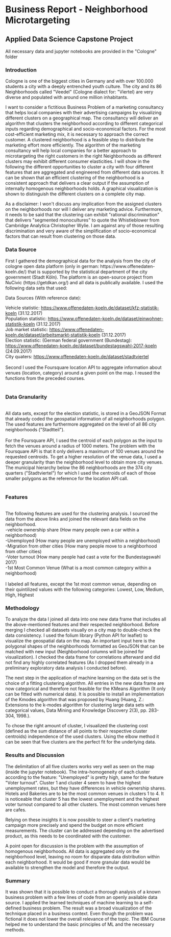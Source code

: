 # Business Report - Neighborhood Microtargeting

## Applied Data Science Capstone Project

<p>All necessary data and jupyter notebooks are provided in the "Cologne" folder </p>

### Introduction

<p>Cologne is one of the biggest cities in Germany and with over 100.000 students a city with a deeply entrenched youth culture. The city and its 86 Neighborhoods called "Veedel" (Cologne dialect for: "Viertel) are very diverse and populated with around one million inhabitants. </p>

<p>I want to consider a fictitious Business Problem of a marketing consultancy that helps local companies with their advertising campaigns by visualizing different clusters on a geographical map. The consultancy will deliver an algorithm that clusters the neighborhood according to different categorical inputs regarding demographical and socio-economical factors. For the most cost-efficient marketing mix, it is necessary to approach the correct customer. A clustered neighborhood is a feasible step to distribute the marketing effort more efficiently. The algorithm of the marketing consultancy will help local companies for a better approach to microtargeting the right customers in the right Neighborhoods as different clusters may exhibit different consumer elasticities. I will show in the following the different opportunities to cluster a city with four different features that are aggregated and engineered from different data sources. It can be shown that an efficient clustering of the neighborhood is a consistent approach that delivers a clear output if the assumption of internally homogenous neighborhoods holds. A graphical visualization is shown to distinguish the different clusters on a complete city map.
</p>
<p>As a disclaimer: I won't discuss any implication from the assigned clusters on the neighborhoods nor will I deliver any marketing advice. Furthermore, it needs to be said that the clustering can exhibit "rational discrimination" that delivers "segmented monocultures" to quote the Whistleblower from Cambridge Analytica Christopher Wylie. I am against any of those resulting discrimination and very aware of the simplification of socio-economical factors that can result from clustering on those data.
</p>

### Data Source

<p>First I gathered the demographical data for the analysis from the city of cologne open data platform  (only in german: https://www.offenedaten-koeln.de/) that is supported by the statistical department of the city government (Stadt Köln). The platform is an open-source project from NuCivic (https://getdkan.org/) and all data is publically available. I used the following data sets that used:
</p>
<p>Data Sources (With reference date): </p>

Vehicle statistic: https://www.offenedaten-koeln.de/dataset/kfz-statistik-koeln (31.12.2017) <br/>
Population statistic: https://www.offenedaten-koeln.de/dataset/einwohner-statistik-koeln (31.12.2017) <br/>
Job market statistic: https://www.offenedaten-koeln.de/dataset/arbeitsmarkt-statistik-koeln (31.12.2017) <br/>
Election statistic: (German federal government (Bundestag): https://www.offenedaten-koeln.de/dataset/bundestagswahl-2017-koeln (24.09.2017) <br/>
City quaters: https://www.offenedaten-koeln.de/dataset/stadtviertel <br/>
<br/>
Second I used the Foursquare location API to aggregate information about venues (location, category) around a given point on the map. I reused the functions from the preceded courses.<br/>
<br/>
### Data Granularity
<br/>
All data sets, except for the election statistic, is stored in a GeoJSON Format that already coded the geospatial information of all neighborhoods polygon. The used features are furthermore aggregated on the level of all 86 city neighborhoods ("Stadtteil").<br/>
<br/>
For the Foursquare API, I used the centroid of each polygon as the input to fetch the venues around a radius of 1000 meters. The problem with the Foursquare API is that it only delivers a maximum of 100 venues around the requested centroids. To get a higher resolution of the venue data, I used a deeper granularity than the neighborhood level to obtain more city venues. The municipal hierarchy below the 86 neighborhoods are the 374 city quarters ("Stadtviertel") for which I used the centroids of each of those smaller polygons as the reference for the location API call.<br/>
<br/>

### Features

<br/>
The following features are used for the clustering analysis. I sourced the data from the above links and joined the relevant data fields on the neighborhood.
<br/>
-vehicle ownership share (How many people own a car within a neighborhood)<br/>
-Unemployed (How many people are unemployed within a neighborhood)<br/>
-Migration from other cities (How many people move to a neighborhood from other cities)<br/>
-Voter turnout (How many people had cast a vote for the Bundestagswahl 2017)<br/>
-1st Most Common Venue (What is a most common category within a neighborhood)<br/>
<br/>
I labeled all features, except the 1st most common venue, depending on their quintilized values with the following categories: Lowest, Low, Medium, High, Highest

### Methodology

To analyze the data I joined all data into one new data frame that includes all the above-mentioned features and their respected neighborhood. Before merging I checked all datasets visually on a city map to double-check the data consistency. I used the folium library (Python API for leaflet) to visualize the geospatial data on the map. An important input here is the polygonal shapes of the neighborhoods formatted as GeoJSON that can be matched with new input (Neighborhood columns will be joined for visualization). I checked the data frame for correlations afterward and did not find any highly correlated features (As I dropped them already in a preliminary exploratory data analysis I conducted before).

The next step in the application of machine learning on the data set is the choice of a fitting clustering algorithm. All entries in the new data frame are now categorical and therefore not feasible for the KMeans Algorithm (It only can be fitted with numerical data). It is possible to install an implementation of the Kmodes algorithm that was proposed by Huang (Huang, Z.: Extensions to the k-modes algorithm for clustering large data sets with categorical values, Data Mining and Knowledge Discovery 2(3), pp. 283-304, 1998.).

To chose the right amount of cluster, I visualized the clustering cost (defined as the sum distance of all points to their respective cluster centroids) independence of the used clusters. Using the elbow method it can be seen that five clusters are the perfect fit for the underlying data.

### Results and Discussion

The delimitation of all five clusters works very well as seen on the map (inside the jupyter notebook).    The intra-homogeneity of each cluster according to the feature: "Unemployed" is pretty high, same for the feature "Voter turnout". Cluster 1 and cluster 4 seem to have the highest unemployment rates, but they have differences in vehicle ownership shares. Hotels and Bakeries are to be the most common venues in clusters 1 to 4. It is noticeable that cluster 5 has the lowest unemployment and the highest voter turnout compared to all other clusters. The most common venues here are cafes.

Relying on these insights it is now possible to steer a client's marketing campaign more precisely and spend the budget on more efficient measurements. The cluster can be addressed depending on the advertised product, as this needs to be coordinated with the customer. 

A point open for discussion is the problem with the assumption of homogenous neighborhoods. All data is aggregated only on the neighborhood level, leaving no room for disparate data distribution within each neighborhood. It would be good if more granular data would be available to strengthen the model and therefore the output. 

### Summary

It was shown that it is possible to conduct a thorough analysis of a known business problem with a few lines of code from an openly available data source. I applied the learned techniques of machine learning to a self-defined business problem. The result was a broad visualization of the technique placed in a business context. Even though the problem was fictional it does not lower the overall relevance of the topic. The IBM Course helped me to understand the basic principles of ML and the necessary methods. 